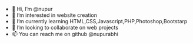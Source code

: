 - 👋 Hi, I’m @nupur
- 👀 I’m interested in website creation
- 🌱 I’m currently learning HTML,CSS,Javascript,PHP,Photoshop,Bootstarp
- 💞️ I’m looking to collaborate on web projects 
- 📫 You can reach me on  github @nupurabhi


<!---
nupurabhi/nupurabhi is a ✨ special ✨ repository because its `README.md` (this file) appears on your GitHub profile.
You can click the Preview link to take a look at your changes.
--->
